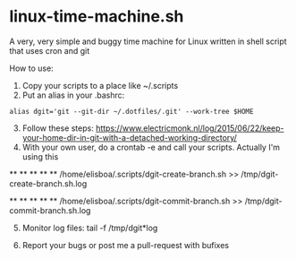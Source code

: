 # linux-time-machine.sh
A very, very simple and buggy time machine for Linux written in shell script that uses cron and git


How to use:

1. Copy your scripts to a place like ~/.scripts
2. Put an alias in your .bashrc:
```
alias dgit='git --git-dir ~/.dotfiles/.git' --work-tree $HOME
```
3. Follow these steps: https://www.electricmonk.nl/log/2015/06/22/keep-your-home-dir-in-git-with-a-detached-working-directory/
4. With your own user, do a crontab -e and call your scripts. Actually I'm using this

** ** ** ** ** /home/elisboa/.scripts/dgit-create-branch.sh >> /tmp/dgit-create-branch.sh.log

** ** ** ** ** /home/elisboa/.scripts/dgit-commit-branch.sh >> /tmp/dgit-commit-branch.sh.log

5. Monitor log files: tail -f /tmp/dgit*log

6. Report your bugs or post me a pull-request with bufixes
